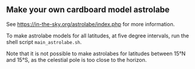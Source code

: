 ## Make your own cardboard model astrolabe

See https://in-the-sky.org/astrolabe/index.php for more information.

To make astrolabe models for all latitudes, at five degree intervals, run the shell script `main_astrolabe.sh`.

Note that it is not possible to make astrolabes for latitudes between 15&deg;N and 15&deg;S, as the celestial pole is too close to the horizon.
